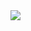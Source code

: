 <img class="image" src="https://user-images.githubusercontent.com/61355143/159647947-21acd74a-defa-42f4-bb54-5e9edf54b1d6.png"/>
